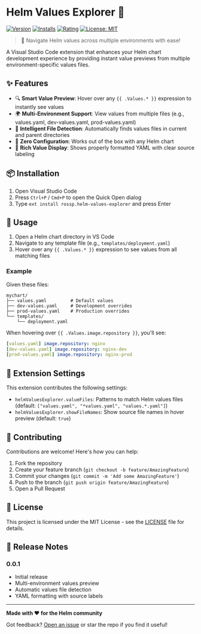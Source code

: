# Helm Values Explorer 🎡

[![Version](https://flat.badgen.net/vs-marketplace/v/rossp.helm-values-explorer)](https://marketplace.visualstudio.com/items?itemName=rossp.helm-values-explorer)
[![Installs](https://flat.badgen.net/vs-marketplace/i/rossp.helm-values-explorer)](https://marketplace.visualstudio.com/items?itemName=rossp.helm-values-explorer)
[![Rating](https://flat.badgen.net/vs-marketplace/rating/rossp.helm-values-explorer)](https://marketplace.visualstudio.com/items?itemName=rossp.helm-values-explorer)
[![License: MIT](https://flat.badgen.net/badge/license/MIT/blue)](LICENSE)

> 🚀 Navigate Helm values across multiple environments with ease!

A Visual Studio Code extension that enhances your Helm chart development experience by providing instant value previews from multiple environment-specific values files.

## ✨ Features

- 🔍 **Smart Value Preview**: Hover over any `{{ .Values.* }}` expression to instantly see values
- 🌍 **Multi-Environment Support**: View values from multiple files (e.g., values.yaml, dev-values.yaml, prod-values.yaml)
- 📁 **Intelligent File Detection**: Automatically finds values files in current and parent directories
- 🎯 **Zero Configuration**: Works out of the box with any Helm chart
- 💪 **Rich Value Display**: Shows properly formatted YAML with clear source labeling

## 📦 Installation

1. Open Visual Studio Code
2. Press `Ctrl+P` / `Cmd+P` to open the Quick Open dialog
3. Type `ext install rossp.helm-values-explorer` and press Enter

## 🚀 Usage

1. Open a Helm chart directory in VS Code
2. Navigate to any template file (e.g., `templates/deployment.yaml`)
3. Hover over any `{{ .Values.* }}` expression to see values from all matching files

### Example

Given these files:
```
mychart/
├── values.yaml         # Default values
├── dev-values.yaml     # Development overrides
├── prod-values.yaml    # Production overrides
└── templates/
    └── deployment.yaml
```

When hovering over `{{ .Values.image.repository }}`, you'll see:
```yaml
[values.yaml] image.repository: nginx
[dev-values.yaml] image.repository: nginx-dev
[prod-values.yaml] image.repository: nginx-prod
```

## 🔧 Extension Settings

This extension contributes the following settings:

* `helmValuesExplorer.valueFiles`: Patterns to match Helm values files (default: `["values.yaml", "*values.yaml", "values.*.yaml"]`)
* `helmValuesExplorer.showFileNames`: Show source file names in hover preview (default: `true`)

## 🤝 Contributing

Contributions are welcome! Here's how you can help:

1. Fork the repository
2. Create your feature branch (`git checkout -b feature/AmazingFeature`)
3. Commit your changes (`git commit -m 'Add some AmazingFeature'`)
4. Push to the branch (`git push origin feature/AmazingFeature`)
5. Open a Pull Request

## 📝 License

This project is licensed under the MIT License - see the [LICENSE](LICENSE) file for details.

## 🎉 Release Notes

### 0.0.1
- Initial release
- Multi-environment values preview
- Automatic values file detection
- YAML formatting with source labels

---

**Made with ❤️ for the Helm community**

Got feedback? [Open an issue](https://github.com/rp779/helm-values-explorer/issues) or star the repo if you find it useful!
